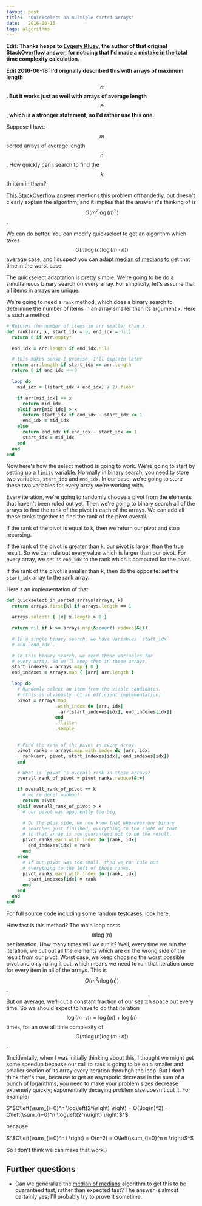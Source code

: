 ```yaml
---
layout: post
title:  "Quickselect on multiple sorted arrays"
date:   2016-06-15
tags: algorithms
---
```


**Edit: Thanks heaps to [Evgeny Kluev](http://stackoverflow.com/users/1009831/evgeny-kluev), the author of that original StackOverflow answer, for noticing that I'd made a mistake in the total time complexity calculation.**

**Edit 2016-06-18: I'd orignally described this with arrays of maximum length $$ n$$. But it works just as well with arrays of average length $$ n$$, which is a stronger statement, so I'd rather use this one.**

Suppose I have $$ m$$ sorted arrays of average length $$ n$$. How quickly can I search to find the $$ k$$th item in them?

[This StackOverflow answer](http://stackoverflow.com/a/26299986/1360429) mentions this problem offhandedly, but doesn't clearly explain the algorithm, and it implies that the answer it's thinking of is $$ O(m^2 \log(n)^2)$$.

We can do better. You can modify quickselect to get an algorithm which takes $$ O(m \log(n) \log(m \cdot n))$$ average case, and I suspect you can adapt [median of medians](https://en.wikipedia.org/wiki/Median_of_medians) to get that time in the worst case.

The quickselect adaptation is pretty simple. We're going to be do a simultaneous binary search on every array. For simplicity, let's assume that all items in arrays are unique.

We're going to need a `rank` method, which does a binary search to determine the number of items in an array smaller than its argument `x`. Here is such a method:

```ruby
# Returns the number of items in arr smaller than x.
def rank(arr, x, start_idx = 0, end_idx = nil)
  return 0 if arr.empty?

  end_idx = arr.length if end_idx.nil?

  # this makes sense I promise, I'll explain later
  return arr.length if start_idx == arr.length
  return 0 if end_idx == 0

  loop do
    mid_idx = ((start_idx + end_idx) / 2).floor

    if arr[mid_idx] == x
      return mid_idx
    elsif arr[mid_idx] > x
      return start_idx if end_idx - start_idx <= 1
      end_idx = mid_idx
    else
      return end_idx if end_idx - start_idx <= 1
      start_idx = mid_idx
    end
  end
end
```

Now here's how the select method is going to work. We're going to start by setting up a `limits` variable. Normally in binary search, you need to store two variables, `start_idx` and `end_idx`. In our case, we're going to store these two variables for every array we're working with.

Every iteration, we're going to randomly choose a pivot from the elements that haven't been ruled out yet. Then we're going to binary search all of the arrays to find the rank of the pivot in each of the arrays. We can add all these ranks together to find the rank of the pivot overall.

If the rank of the pivot is equal to `k`, then we return our pivot and stop recursing.

If the rank of the pivot is greater than `k`, our pivot is larger than the true result. So we can rule out every value which is larger than our pivot. For every array, we set its `end_idx` to the rank which it computed for the pivot.

If the rank of the pivot is smaller than k, then do the opposite: set the `start_idx` array to the rank array.

Here's an implementation of that:

```ruby
def quickselect_in_sorted_arrays(arrays, k)
  return arrays.first[k] if arrays.length == 1

  arrays.select! { |x| x.length > 0 }

  return nil if k >= arrays.map(&:count).reduce(&:+)

  # In a single binary search, we have variables `start_idx`
  # and `end_idx`.

  # In this binary search, we need those variables for
  # every array. So we'll keep them in these arrays.
  start_indexes = arrays.map { 0 }
  end_indexes = arrays.map { |arr| arr.length }

  loop do
    # Randomly select an item from the viable candidates.
    # (This is obviously not an efficient implementation)
    pivot = arrays.map
                  .with_index do |arr, idx|
                    arr[start_indexes[idx], end_indexes[idx]]
                  end
                  .flatten
                  .sample


    # Find the rank of the pivot in every array.
    pivot_ranks = arrays.map.with_index do |arr, idx|
      rank(arr, pivot, start_indexes[idx], end_indexes[idx])
    end

    # What is `pivot`'s overall rank in these arrays?
    overall_rank_of_pivot = pivot_ranks.reduce(&:+)

    if overall_rank_of_pivot == k
      # we're done! woohoo!
      return pivot
    elsif overall_rank_of_pivot > k
      # our pivot was apparently too big.

      # On the plus side, we now know that wherever our binary
      # searches just finished, everything to the right of that
      # in that array is now guaranteed not to be the result.
      pivot_ranks.each_with_index do |rank, idx|
        end_indexes[idx] = rank
      end
    else
      # If our pivot was too small, then we can rule out
      # everything to the left of those ranks.
      pivot_ranks.each_with_index do |rank, idx|
        start_indexes[idx] = rank
      end
    end
  end
end
```

For full source code including some random testcases, [look here](https://gist.github.com/bshlgrs/14801efbb27d447fa7a2afba97ab70b4).

How fast is this method? The main loop costs $$ m \log(n)$$ per iteration. How many times will we run it? Well, every time we run the iteration, we cut out all the elements which are on the wrong side of the result from our pivot. Worst case, we keep choosing the worst possible pivot and only ruling it out, which means we need to run that iteration once for every item in all of the arrays. This is $$ O(m^2 n \log(n))$$.

But on average, we'll cut a constant fraction of our search space out every time. So we should expect to have to do that iteration $$ \log(m\cdot n) = \log(m) + \log(n)$$ times, for an overall time complexity of $$ O(m \log(n) \log(m \cdot n))$$.

(Incidentally, when I was initially thinking about this, I thought we might get some speedup because our call to `rank` is going to be on a smaller and smaller section of its array every iteration throuhgh the loop. But I don't think that's true, because to get an asympotic decrease in the sum of a bunch of logarithms, you need to make your problem sizes decrease extremely quickly; exponentially decaying problem size doesn't cut it. For example:

$^$O\left(\sum_{i=0}^n \log\left(2^i\right) \right) = O(\log(n)^2) = O\left(\sum_{i=0}^n \log\left(2^n\right) \right)$^$

because

$^$O\left(\sum_{i=0}^n i \right) = O(n^2) = O\left(\sum_{i=0}^n n \right)$^$

So I don't think we can make that work.)

## Further questions

- Can we generalize the [median of medians](https://en.wikipedia.org/wiki/Median_of_medians) algorithm to get this to be guaranteed fast, rather than expected fast? The answer is almost certainly yes; I'll probably try to prove it sometime.
